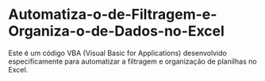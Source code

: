 # Automatiza-o-de-Filtragem-e-Organiza-o-de-Dados-no-Excel
Este é um código VBA (Visual Basic for Applications) desenvolvido especificamente para automatizar a filtragem e organização de planilhas no Excel. 
